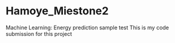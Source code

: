 # Hamoye_Miestone2
Machine Learning: Energy prediction sample test
This is my code submission for this project
